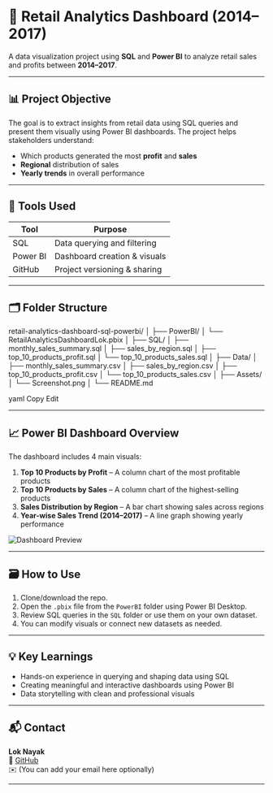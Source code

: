 # 🛒 Retail Analytics Dashboard (2014–2017)

A data visualization project using **SQL** and **Power BI** to analyze retail sales and profits between **2014–2017**.

---

## 📊 Project Objective

The goal is to extract insights from retail data using SQL queries and present them visually using Power BI dashboards. The project helps stakeholders understand:

- Which products generated the most **profit** and **sales**
- **Regional** distribution of sales
- **Yearly trends** in overall performance

---

## 🧰 Tools Used

| Tool        | Purpose                     |
|-------------|-----------------------------|
| SQL         | Data querying and filtering |
| Power BI    | Dashboard creation & visuals |
| GitHub      | Project versioning & sharing |

---

## 🗂️ Folder Structure

retail-analytics-dashboard-sql-powerbi/
│
├── PowerBI/
│ └── RetailAnalyticsDashboardLok.pbix
│
├── SQL/
│ ├── monthly_sales_summary.sql
│ ├── sales_by_region.sql
│ ├── top_10_products_profit.sql
│ └── top_10_products_sales.sql
│
├── Data/
│ ├── monthly_sales_summary.csv
│ ├── sales_by_region.csv
│ ├── top_10_products_profit.csv
│ └── top_10_products_sales.csv
│
├── Assets/
│ └── Screenshot.png
│
└── README.md

yaml
Copy
Edit

---

## 📈 Power BI Dashboard Overview

The dashboard includes 4 main visuals:

1. **Top 10 Products by Profit** – A column chart of the most profitable products  
2. **Top 10 Products by Sales** – A column chart of the highest-selling products  
3. **Sales Distribution by Region** – A bar chart showing sales across regions  
4. **Year-wise Sales Trend (2014–2017)** – A line graph showing yearly performance  

![Dashboard Preview](Assets/Screenshot.png)

---

## 🗃️ How to Use

1. Clone/download the repo.
2. Open the `.pbix` file from the `PowerBI` folder using Power BI Desktop.
3. Review SQL queries in the `SQL` folder or use them on your own dataset.
4. You can modify visuals or connect new datasets as needed.

---

## 💡 Key Learnings

- Hands-on experience in querying and shaping data using SQL
- Creating meaningful and interactive dashboards using Power BI
- Data storytelling with clean and professional visuals

---

## 📬 Contact

**Lok Nayak**  
🔗 [GitHub](https://github.com/loknayak)  
✉️ (You can add your email here optionally)

---
